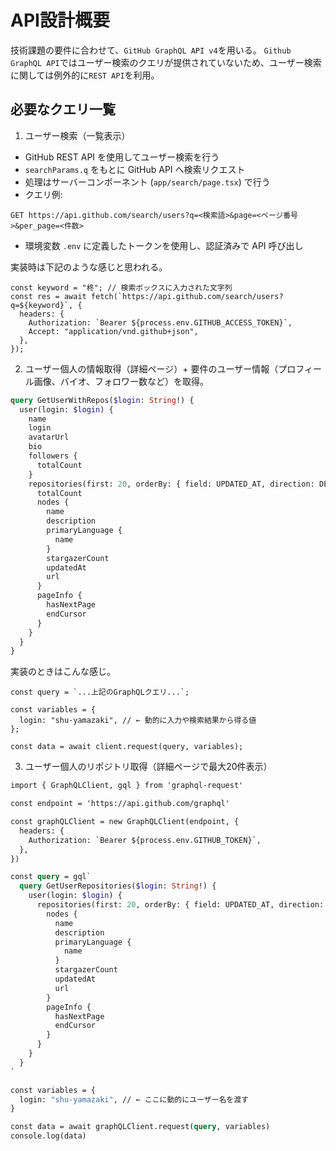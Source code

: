 # API設計概要
技術課題の要件に合わせて、`GitHub GraphQL API v4`を用いる。
`Github GraphQL API`ではユーザー検索のクエリが提供されていないため、ユーザー検索に関しては例外的に`REST API`を利用。

## 必要なクエリ一覧
1. ユーザー検索（一覧表示）
- GitHub REST API を使用してユーザー検索を行う
- `searchParams.q` をもとに GitHub API へ検索リクエスト
- 処理はサーバーコンポーネント (`app/search/page.tsx`) で行う
- クエリ例: 
```
GET https://api.github.com/search/users?q=<検索語>&page=<ページ番号>&per_page=<件数>
```
- 環境変数 `.env` に定義したトークンを使用し、認証済みで API 呼び出し

実装時は下記のような感じと思われる。
```tsx
const keyword = "柊"; // 検索ボックスに入力された文字列
const res = await fetch(`https://api.github.com/search/users?q=${keyword}`, {
  headers: {
    Authorization: `Bearer ${process.env.GITHUB_ACCESS_TOKEN}`,
    Accept: "application/vnd.github+json",
  },
});

```

2. ユーザー個人の情報取得（詳細ページ）+ 
要件のユーザー情報（プロフィール画像、バイオ、フォロワー数など）を取得。
```graphql
query GetUserWithRepos($login: String!) {
  user(login: $login) {
    name
    login
    avatarUrl
    bio
    followers {
      totalCount
    }
    repositories(first: 20, orderBy: { field: UPDATED_AT, direction: DESC }, privacy: PUBLIC) {
      totalCount
      nodes {
        name
        description
        primaryLanguage {
          name
        }
        stargazerCount
        updatedAt
        url
      }
      pageInfo {
        hasNextPage
        endCursor
      }
    }
  }
}
```
実装のときはこんな感じ。
```tsx
const query = `...上記のGraphQLクエリ...`;

const variables = {
  login: "shu-yamazaki", // ← 動的に入力や検索結果から得る値
};

const data = await client.request(query, variables);
```

3. ユーザー個人のリポジトリ取得（詳細ページで最大20件表示）


```graphql
import { GraphQLClient, gql } from 'graphql-request'

const endpoint = 'https://api.github.com/graphql'

const graphQLClient = new GraphQLClient(endpoint, {
  headers: {
    Authorization: `Bearer ${process.env.GITHUB_TOKEN}`,
  },
})

const query = gql`
  query GetUserRepositories($login: String!) {
    user(login: $login) {
      repositories(first: 20, orderBy: { field: UPDATED_AT, direction: DESC }) {
        nodes {
          name
          description
          primaryLanguage {
            name
          }
          stargazerCount
          updatedAt
          url
        }
        pageInfo {
          hasNextPage
          endCursor
        }
      }
    }
  }
`

const variables = {
  login: "shu-yamazaki", // ← ここに動的にユーザー名を渡す
}

const data = await graphQLClient.request(query, variables)
console.log(data)

```